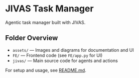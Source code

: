 # JIVAS Task Manager

Agentic task manager built with JIVAS.

## Folder Overview
- `assets/` — Images and diagrams for documentation and UI
- `FE/` — Frontend code (see `FE/app.py` for UI)
- `jivas/` — Main source code for agents and actions

For setup and usage, see [README.md](./jivas/README.md).